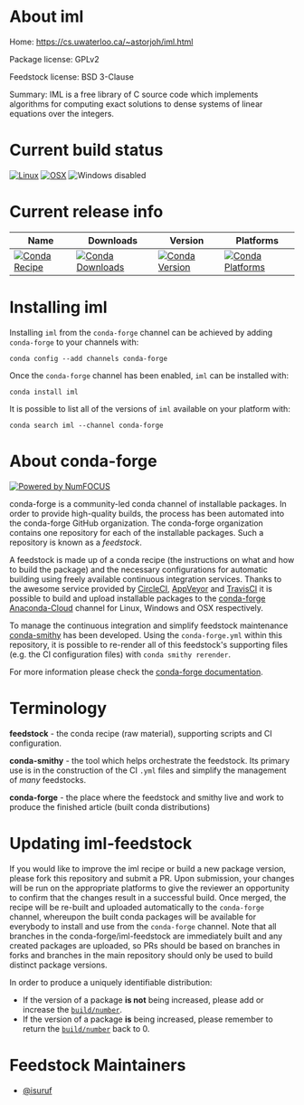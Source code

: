 <!--
# -*- mode: jinja -*-
-->

About iml
=========

Home: https://cs.uwaterloo.ca/~astorjoh/iml.html

Package license: GPLv2

Feedstock license: BSD 3-Clause

Summary: IML is a free library of C source code which implements algorithms for computing
exact solutions to dense systems of linear equations over the integers.




Current build status
====================

[![Linux](https://img.shields.io/circleci/project/github/conda-forge/iml-feedstock/master.svg?label=Linux)](https://circleci.com/gh/conda-forge/iml-feedstock)
[![OSX](https://img.shields.io/travis/conda-forge/iml-feedstock/master.svg?label=macOS)](https://travis-ci.org/conda-forge/iml-feedstock)
![Windows disabled](https://img.shields.io/badge/Windows-disabled-lightgrey.svg)

Current release info
====================

| Name | Downloads | Version | Platforms |
| --- | --- | --- | --- |
| [![Conda Recipe](https://img.shields.io/badge/recipe-iml-green.svg)](https://anaconda.org/conda-forge/iml) | [![Conda Downloads](https://img.shields.io/conda/dn/conda-forge/iml.svg)](https://anaconda.org/conda-forge/iml) | [![Conda Version](https://img.shields.io/conda/vn/conda-forge/iml.svg)](https://anaconda.org/conda-forge/iml) | [![Conda Platforms](https://img.shields.io/conda/pn/conda-forge/iml.svg)](https://anaconda.org/conda-forge/iml) |

Installing iml
==============

Installing `iml` from the `conda-forge` channel can be achieved by adding `conda-forge` to your channels with:

```
conda config --add channels conda-forge
```

Once the `conda-forge` channel has been enabled, `iml` can be installed with:

```
conda install iml
```

It is possible to list all of the versions of `iml` available on your platform with:

```
conda search iml --channel conda-forge
```


About conda-forge
=================

[![Powered by NumFOCUS](https://img.shields.io/badge/powered%20by-NumFOCUS-orange.svg?style=flat&colorA=E1523D&colorB=007D8A)](http://numfocus.org)

conda-forge is a community-led conda channel of installable packages.
In order to provide high-quality builds, the process has been automated into the
conda-forge GitHub organization. The conda-forge organization contains one repository
for each of the installable packages. Such a repository is known as a *feedstock*.

A feedstock is made up of a conda recipe (the instructions on what and how to build
the package) and the necessary configurations for automatic building using freely
available continuous integration services. Thanks to the awesome service provided by
[CircleCI](https://circleci.com/), [AppVeyor](https://www.appveyor.com/)
and [TravisCI](https://travis-ci.org/) it is possible to build and upload installable
packages to the [conda-forge](https://anaconda.org/conda-forge)
[Anaconda-Cloud](https://anaconda.org/) channel for Linux, Windows and OSX respectively.

To manage the continuous integration and simplify feedstock maintenance
[conda-smithy](https://github.com/conda-forge/conda-smithy) has been developed.
Using the ``conda-forge.yml`` within this repository, it is possible to re-render all of
this feedstock's supporting files (e.g. the CI configuration files) with ``conda smithy rerender``.

For more information please check the [conda-forge documentation](https://conda-forge.org/docs/).

Terminology
===========

**feedstock** - the conda recipe (raw material), supporting scripts and CI configuration.

**conda-smithy** - the tool which helps orchestrate the feedstock.
                   Its primary use is in the construction of the CI ``.yml`` files
                   and simplify the management of *many* feedstocks.

**conda-forge** - the place where the feedstock and smithy live and work to
                  produce the finished article (built conda distributions)


Updating iml-feedstock
======================

If you would like to improve the iml recipe or build a new
package version, please fork this repository and submit a PR. Upon submission,
your changes will be run on the appropriate platforms to give the reviewer an
opportunity to confirm that the changes result in a successful build. Once
merged, the recipe will be re-built and uploaded automatically to the
`conda-forge` channel, whereupon the built conda packages will be available for
everybody to install and use from the `conda-forge` channel.
Note that all branches in the conda-forge/iml-feedstock are
immediately built and any created packages are uploaded, so PRs should be based
on branches in forks and branches in the main repository should only be used to
build distinct package versions.

In order to produce a uniquely identifiable distribution:
 * If the version of a package **is not** being increased, please add or increase
   the [``build/number``](https://conda.io/docs/user-guide/tasks/build-packages/define-metadata.html#build-number-and-string).
 * If the version of a package **is** being increased, please remember to return
   the [``build/number``](https://conda.io/docs/user-guide/tasks/build-packages/define-metadata.html#build-number-and-string)
   back to 0.

Feedstock Maintainers
=====================

* [@isuruf](https://github.com/isuruf/)

